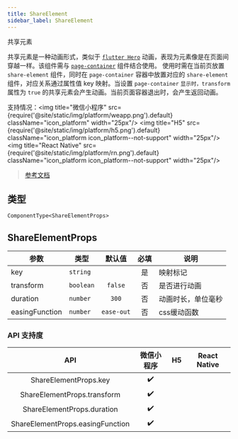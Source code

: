 ```yaml
---
title: ShareElement
sidebar_label: ShareElement
---
```


共享元素

共享元素是一种动画形式，类似于 [`flutter Hero`](https://flutterchina.club/animations/hero-animations/) 动画，表现为元素像是在页面间穿越一样。该组件需与 [`page-container`](https://developers.weixin.qq.com/miniprogram/dev/component/page-container.html) 组件结合使用。
使用时需在当前页放置 `share-element` 组件，同时在 `page-container` 容器中放置对应的 `share-element` 组件，对应关系通过属性值 key 映射。当设置 `page-container` `显示时，transform` 属性为 `true` 的共享元素会产生动画。当前页面容器退出时，会产生返回动画。

支持情况：<img title="微信小程序" src={require('@site/static/img/platform/weapp.png').default} className="icon_platform" width="25px"/> <img title="H5" src={require('@site/static/img/platform/h5.png').default} className="icon_platform icon_platform--not-support" width="25px"/> <img title="React Native" src={require('@site/static/img/platform/rn.png').default} className="icon_platform icon_platform--not-support" width="25px"/>

> [参考文档](https://developers.weixin.qq.com/miniprogram/dev/component/share-element.html)

## 类型

```tsx
ComponentType<ShareElementProps>
```

## ShareElementProps

| 参数 | 类型 | 默认值 | 必填 | 说明 |
| --- | --- | :---: | :---: | --- |
| key | `string` |  | 是 | 映射标记 |
| transform | `boolean` | `false` | 否 | 是否进行动画 |
| duration | `number` | `300` | 否 | 动画时长，单位毫秒 |
| easingFunction | `number` | `ease-out` | 否 | css缓动函数 |

### API 支持度

| API | 微信小程序 | H5 | React Native |
| :---: | :---: | :---: | :---: |
| ShareElementProps.key | ✔️ |  |  |
| ShareElementProps.transform | ✔️ |  |  |
| ShareElementProps.duration | ✔️ |  |  |
| ShareElementProps.easingFunction | ✔️ |  |  |
